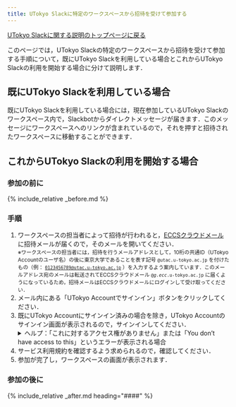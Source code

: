 ```yaml
---
title: UTokyo Slackに特定のワークスペースから招待を受けて参加する
---
```


[UTokyo Slackに関する説明のトップページに戻る](/slack/)

このページでは，UTokyo Slackの特定のワークスペースから招待を受けて参加する手順について，既にUTokyo Slackを利用している場合とこれからUTokyo Slackの利用を開始する場合に分けて説明します．

## 既にUTokyo Slackを利用している場合

既にUTokyo Slackを利用している場合には，現在参加しているUTokyo Slackのワークスペース内で，Slackbotからダイレクトメッセージが届きます．このメッセージにワークスペースへのリンクが含まれているので，それを押すと招待されたワークスペースに移動することができます．

## これからUTokyo Slackの利用を開始する場合

### 参加の前に

{% include_relative _before.md %}

### 手順

1. ワークスペースの担当者によって招待が行われると，[ECCSクラウドメール](/eccs_cloud_email)に招待メールが届くので，そのメールを開いてください．<small style="display: block;">※ワークスペースの担当者には，招待を行うメールアドレスとして，10桁の共通ID（UTokyo Accountのユーザ名）の後に東京大学であることを表す記号 <code>@utac.u-tokyo.ac.jp</code> を付けたもの（例： <code>0123456789@utac.u-tokyo.ac.jp</code> ）を入力するよう案内しています．このメールアドレス宛のメールは転送されてECCSクラウドメール <code>@<em>g.ecc</em>.u-tokyo.ac.jp</code> に届くようになっているため，招待メールはECCSクラウドメールにログインして受け取ってください．</small>
1. メール内にある「UTokyo Accountでサインイン」ボタンをクリックしてください．
1. 既にUTokyo Accountにサインイン済みの場合を除き，UTokyo Accountのサインイン画面が表示されるので，サインインしてください．
    <details>
        <summary>ヘルプ：「これに対するアクセス権がありません」または「You don’t have access to this」というエラーが表示される場合</summary>
        UTokyo Slackの利用に必要なUTokyo Accountの多要素認証の申請およびその反映が完了していない可能性があります．「<strong><a href="/utokyo_account/mfa/">UTokyo Accountにおける多要素認証の利用について</a></strong>」のページにある初期設定手順を<strong>最後の「手順4：多要素認証の利用を申請する」まで確実に</strong>行って，UTokyo Accountの多要素認証を有効にしてください．その後，多要素認証の設定が<strong>システムに反映されるまで約40分かかるので，それまでしばらくお待ちください</strong>．
    </details>
1. サービス利用規約を確認するよう求められるので，確認してください．
1. 参加が完了し，ワークスペースの画面が表示されます．

### 参加の後に

{% include_relative _after.md heading="####" %}
